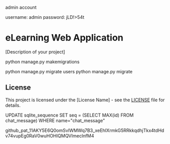 admin account

username: admin
password: jLD!>54t

# eLearning Web Application
[Description of your project]


python manage.py makemigrations

python manage.py migrate users 
python manage.py migrate 


## License
This project is licensed under the [License Name] - see the [LICENSE](LICENSE) file for details.

UPDATE sqlite_sequence SET seq = (SELECT MAX(id) FROM chat_message) WHERE name="chat_message"

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